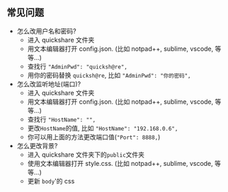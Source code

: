 ## 常见问题

- 怎么改用户名和密码?
  - 进入 quickshare 文件夹
  - 用文本编辑器打开 config.json. (比如 notpad++, sublime, vscode, 等等...)
  - 查找行 `"AdminPwd": "quicksh@re",`
  - 用你的密码替换 `quicksh@re`, 比如 `"AdminPwd": "你的密码",`
- 怎么改监听地址(端口)?
  - 进入 quickshare 文件夹
  - 用文本编辑器打开 config.json. (比如 notpad++, sublime, vscode, 等等...)
  - 查找行 `"HostName": "",`
  - 更改`HostName`的值, 比如 `"HostName": "192.168.0.6",`
  - 你可以用上面的方法更改端口值(`"Port": 8888,`)
- 怎么更改背景?
  - 进入 quickshare 文件夹下的`public`文件夹
  - 使用文本编辑器打开 style.css. (比如 notpad++, sublime, vscode, 等等...)
  - 更新 `body`'的 css
